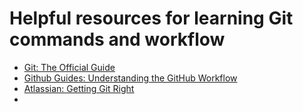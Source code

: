 # Helpful resources for learning Git commands and workflow

* [Git: The Official Guide](https://git-scm.com/)
* [Github Guides: Understanding the GitHub Workflow](https://guides.github.com/introduction/flow/)
* [Atlassian: Getting Git Right](https://www.atlassian.com/git/)
* []()
